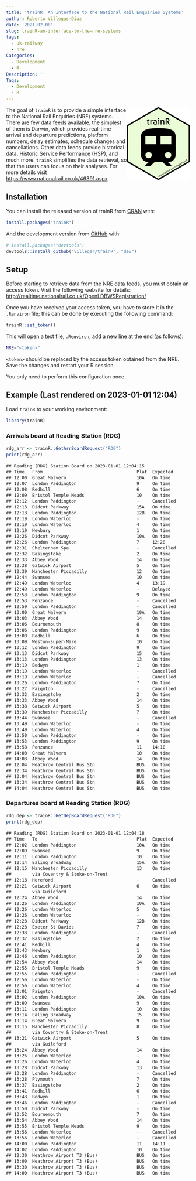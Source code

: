 ```yaml
---
title: 'trainR: An Interface to the National Rail Enquiries Systems'
author: Roberto Villegas-Diaz
date: '2021-02-08'
slug: trainR-an-interface-to-the-nre-systems
tags:
  - uk-railway
  - nre
Categories:
  - Development
  - R
Description: ''
Tags:
  - Development
  - R
---
```


<img src="https://raw.githubusercontent.com/villegar/trainR/main/inst/images/logo.png" alt="logo" align="right" height=200px/>

The goal of `trainR` is to provide a simple interface to the 
National Rail Enquiries (NRE) systems. There are few data feeds 
available, the simplest of them is Darwin, which provides real-time 
arrival and departure predictions, platform numbers, delay estimates, 
schedule changes and cancellations. Other data feeds provide historical 
data, Historic Service Performance (HSP), and much more. `trainR` 
simplifies the data retrieval, so that the users can focus on their 
analyses. For more details visit 
https://www.nationalrail.co.uk/46391.aspx.

## Installation

You can install the released version of trainR from [CRAN](https://CRAN.R-project.org) with:

``` r
install.packages("trainR")
```

And the development version from [GitHub](https://github.com/) with:

``` r
# install.packages("devtools")
devtools::install_github("villegar/trainR", "dev")
```

## Setup
Before starting to retrieve data from the NRE data feeds, you must obtain an access token. 
Visit the following website for details: http://realtime.nationalrail.co.uk/OpenLDBWSRegistration/

Once you have received your access token, you have to store it in the `.Renviron` file; this can be 
done by executing the following command:


```r
trainR::set_token()
```

This will open a text file, `.Renviron`, add a new line at the end (as follows):

```bash
NRE="<token>"
```

`<token>` should be replaced by the access token obtained from the NRE. Save the changes and restart 
your R session.

You only need to perform this configuration once.

## Example (Last rendered on 2023-01-01 12:04)

Load `trainR` to your working environment:

```r
library(trainR)
```

### Arrivals board at Reading Station (RDG)


```r
rdg_arr <- trainR::GetArrBoardRequest("RDG")
print(rdg_arr)
```

```
## Reading (RDG) Station Board on 2023-01-01 12:04:15
## Time   From                                    Plat  Expected
## 12:00  Great Malvern                           10A   On time
## 12:07  London Paddington                       9     On time
## 12:08  Redhill                                 6     On time
## 12:09  Bristol Temple Meads                    10    On time
## 12:12  London Paddington                       -     Cancelled
## 12:13  Didcot Parkway                          15A   On time
## 12:13  London Paddington                       12B   On time
## 12:19  London Waterloo                         -     On time
## 12:19  London Waterloo                         4     On time
## 12:19  Newbury                                 1     On time
## 12:26  Didcot Parkway                          10A   On time
## 12:26  London Paddington                       7     12:28
## 12:31  Cheltenham Spa                          -     Cancelled
## 12:32  Basingstoke                             2     On time
## 12:33  Abbey Wood                              14    On time
## 12:38  Gatwick Airport                         5     On time
## 12:39  Manchester Piccadilly                   12    On time
## 12:44  Swansea                                 10    On time
## 12:49  London Waterloo                         4     13:19
## 12:49  London Waterloo                         -     Delayed
## 12:53  London Paddington                       9     On time
## 12:53  Penzance                                -     Cancelled
## 12:59  London Paddington                       -     Cancelled
## 13:00  Great Malvern                           10A   On time
## 13:03  Abbey Wood                              14    On time
## 13:06  Bournemouth                             8     On time
## 13:06  London Paddington                       9     On time
## 13:08  Redhill                                 6     On time
## 13:09  Weston-super-Mare                       10    On time
## 13:12  London Paddington                       9     On time
## 13:13  Didcot Parkway                          15    On time
## 13:13  London Paddington                       13    On time
## 13:19  Bedwyn                                  1     On time
## 13:19  London Waterloo                         -     Cancelled
## 13:19  London Waterloo                         -     Cancelled
## 13:26  London Paddington                       7     On time
## 13:27  Paignton                                -     Cancelled
## 13:32  Basingstoke                             2     On time
## 13:33  Abbey Wood                              14    On time
## 13:38  Gatwick Airport                         5     On time
## 13:39  Manchester Piccadilly                   7     On time
## 13:44  Swansea                                 -     Cancelled
## 13:49  London Waterloo                         -     On time
## 13:49  London Waterloo                         4     On time
## 13:50  London Paddington                       -     On time
## 13:53  London Paddington                       9     On time
## 13:58  Penzance                                11    14:10
## 14:00  Great Malvern                           10    On time
## 14:03  Abbey Wood                              14    On time
## 12:04  Heathrow Central Bus Stn                BUS   On time
## 12:34  Heathrow Central Bus Stn                BUS   On time
## 13:04  Heathrow Central Bus Stn                BUS   On time
## 13:34  Heathrow Central Bus Stn                BUS   On time
## 14:04  Heathrow Central Bus Stn                BUS   On time
```

### Departures board at Reading Station (RDG)


```r
rdg_dep <- trainR::GetDepBoardRequest("RDG")
print(rdg_dep)
```

```
## Reading (RDG) Station Board on 2023-01-01 12:04:18
## Time   To                                      Plat  Expected
## 12:02  London Paddington                       10A   On time
## 12:09  Swansea                                 9     On time
## 12:11  London Paddington                       10    On time
## 12:14  Ealing Broadway                         15A   On time
## 12:15  Manchester Piccadilly                   13    On time
##        via Coventry & Stoke-on-Trent           
## 12:18  Hereford                                -     Cancelled
## 12:21  Gatwick Airport                         6     On time
##        via Guildford                           
## 12:24  Abbey Wood                              14    On time
## 12:26  London Paddington                       10A   On time
## 12:26  London Waterloo                         5     On time
## 12:26  London Waterloo                         -     On time
## 12:28  Didcot Parkway                          12B   On time
## 12:28  Exeter St Davids                        7     On time
## 12:33  London Paddington                       -     Cancelled
## 12:37  Basingstoke                             2     On time
## 12:41  Redhill                                 4     On time
## 12:43  Newbury                                 1     On time
## 12:46  London Paddington                       10    On time
## 12:54  Abbey Wood                              14    On time
## 12:55  Bristol Temple Meads                    9     On time
## 12:55  London Paddington                       -     Cancelled
## 12:56  London Waterloo                         -     On time
## 12:56  London Waterloo                         4     On time
## 13:01  Paignton                                -     Cancelled
## 13:02  London Paddington                       10A   On time
## 13:09  Swansea                                 9     On time
## 13:11  London Paddington                       10    On time
## 13:14  Ealing Broadway                         15    On time
## 13:14  Great Malvern                           9     On time
## 13:15  Manchester Piccadilly                   8     On time
##        via Coventry & Stoke-on-Trent           
## 13:21  Gatwick Airport                         5     On time
##        via Guildford                           
## 13:24  Abbey Wood                              14    On time
## 13:26  London Waterloo                         -     On time
## 13:26  London Waterloo                         4     On time
## 13:28  Didcot Parkway                          13    On time
## 13:28  London Paddington                       -     Cancelled
## 13:28  Plymouth                                7     On time
## 13:37  Basingstoke                             2     On time
## 13:41  Redhill                                 6     On time
## 13:43  Bedwyn                                  1     On time
## 13:46  London Paddington                       -     Cancelled
## 13:50  Didcot Parkway                          -     On time
## 13:52  Bournemouth                             7     On time
## 13:54  Abbey Wood                              14    On time
## 13:55  Bristol Temple Meads                    9     On time
## 13:56  London Waterloo                         -     Cancelled
## 13:56  London Waterloo                         -     Cancelled
## 14:00  London Paddington                       11    14:11
## 14:02  London Paddington                       10    On time
## 12:30  Heathrow Airport T3 (Bus)               BUS   On time
## 13:00  Heathrow Airport T3 (Bus)               BUS   On time
## 13:30  Heathrow Airport T3 (Bus)               BUS   On time
## 14:00  Heathrow Airport T3 (Bus)               BUS   On time
```
